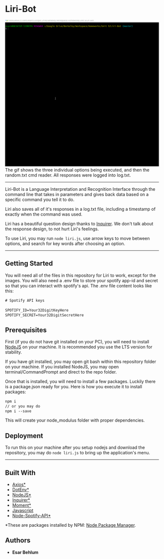 # Liri-Bot

![alt text](images/inquirer.gif)
The gif shows the three individual options being executed, and then the random.txt cmd reader. All responses were logged into log.txt.

----

Liri-Bot is a Language Interpretation and Recognition Interface through the command line that takes in parameters and gives back data based on a specific command you tell it to do. 

Liri also saves all of it's responses in a log.txt file, including a timestamp of exactly when the command was used.

Liri has a beautiful question design thanks to [Inquirer](https://www.npmjs.com/package/inquirer). We don't talk about the response design, to not hurt Liri's feelings.

To use Liri, you may run `node liri.js`, use arrow keys to move between options, and search for key words after choosing an option.

----

## Getting Started

You will need all of the files in this repository for Liri to work, except for the images. You will also need a .env file to store your spotify app-id and secret so that you can interact with spotify's api. The .env file content looks like this:
```dsconfig
# Spotify API keys

SPOTIFY_ID=Your32DigitKeyHere
SPOTIFY_SECRET=Your32DigitSecretHere

```

## Prerequisites

First (if you do not have git installed on your PC), you will need to install [NodeJS](https://nodejs.org/en/) on your machine. It is recommended you use the LTS version for stability. 

If you have git installed, you may open git bash within this repository folder on your machine. If you installed NodeJS, you may open terminal/CommandPrompt and direct to the repo folder.

Once that is installed, you will need to install a few packages. Luckily there is a package.json ready for you. Here is how you execute it to install packages: 

```xl
npm i 
// or you may do
npm i --save
```
This will create your node_modulus folder with proper dependencies.

## Deployment

To run this on your machine after you setup nodejs and download the repository, you may do `node liri.js` to bring up the application's menu.

----

## Built With

* [Axios*](https://www.npmjs.com/package/axios)
* [DotEnv*](https://www.npmjs.com/package/dotenv)
* [NodeJS*](https://nodejs.org/en/)
* [Inquirer*](https://www.npmjs.com/package/inquirer)
* [Moment*](https://www.npmjs.com/package/moment)
* [Javascript](https://www.w3schools.com/js/)
* [Node-Spotify-API*](https://www.npmjs.com/package/node-spotify-api)

*These are packages installed by NPM: [Node Package Manager](https://www.npmjs.com/).

## Authors

* **Esar Behlum** 